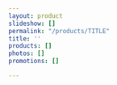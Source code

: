 ```yaml
---
layout: product
slideshow: []
permalink: "/products/TITLE"
title: ''
products: []
photos: []
promotions: []

---
```

